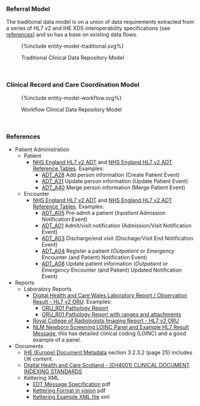 
### Referral Model 

The traditional data model is on a union of data requirements extracted from a series of HL7 v2 and IHE XDS interoperability specifications (see [references](#references)) and so has a base on existing data flows. 

<figure>
{%include entity-model-traditional.svg%}
<p id="fX.X.X.X-X" class="figureTitle">Traditional Clinical Data Repository Model</p>
</figure>
<br clear="all">

### Clinical Record and Care Coordination Model

<figure>
{%include entity-model-workflow.svg%}
<p id="fX.X.X.X-X" class="figureTitle">Workflow Clinical Data Repository Model</p>
</figure>
<br clear="all">


### References

- Patient Administration
  - Patient 
    - [NHS England HL7 v2 ADT](NHS/HSCIC-ITK-HL7-V2-Message-Specifications.pdf) and [NHS England HL7 v2 ADT Reference Tables](NHS/HSCIC-ITK-HL7-V2-Reference-Tables.pdf). Examples:
      - [ADT_A28](ADT/A28_Example.txt) Add person information (Create Patient Event)
      - [ADT_A31](ADT/A31_example.txt) Update person information (Update Patient Event)
      - [ADT_A40](ADT/A40_Example.txt) Merge person information (Merge Patient Event)
  - Encounter
    - [NHS England HL7 v2 ADT](NHS/HSCIC-ITK-HL7-V2-Message-Specifications.pdf) and [NHS England HL7 v2 ADT Reference Tables](NHS/HSCIC-ITK-HL7-V2-Reference-Tables.pdf). Examples:
      - [ADT_A05](ADT/A05_Example.txt) Pre-admit a patient (*Inpatient* Admission Notification Event)
      - [ADT_A01](ADT/A01_example.txt) Admit/visit notification (Admission/Visit Notification Event)
      - [ADT_A03](ADT/A03_example.txt) Discharge/end visit (Dischage/Visit End Notification Event)
      - [ADT_A04](ADT/A04_example.txt) Register a patient (*Outpatient* or *Emergency* Encounter (and Patient) Notification Event)
      - [ADT_A08](ADT/A08_example.txt) Update patient information (*Outpatient* or *Emergency* Encounter (and Patient) Updated Notification Event)
- Reports 
  - Laboratory Reports
    - [Digital Health and Care Wales Laboratory Report / Observation Result  - HL7 v2 ORU](NHS/DHCW-HL7v25-ORUR01-Specification.pdf). Examples:
      - [ORU_R01 Pathology Report](ORU/DHCW-Example-Pathology-Report-HL7v2ORU.txt)
      - [ORU_R01 Pathology Report with ranges and attachments](ORU/DHCW-Example-PathologyReport-withAttachementsAndRanges-HL7v2ORU.txt)
    - [Royal College of Radiologists Imaging Report - HL7 v2 ORU](https://www.rcr.ac.uk/media/wwtp2mif/rcr-publications_radiology-reporting-networks-understanding-the-technical-options_march-2022.pdf)
    - [NLM Newborn Screening LOINC Panel and Example HL7 Result Message](https://lhncbc.nlm.nih.gov/newbornscreeningcodes/nb/sc/constructingNBSHL7messages.html), this has detailed clinical coding (LOINC) and a good example of a panel.
- Documents
  - [IHE (Europe) Document Metadata](https://www.ihe-europe.net/sites/default/files/2017-11/IHE_ITI_XDS_Metadata_Guidelines_v1.0.pdf) section 3.2.3.2 (page 25) includes UK content.
  - [Digital Health and Care Scotland - (EH4001) CLINICAL DOCUMENT INDEXING STANDARDS ](https://www.digihealthcare.scot/app/uploads/2024/05/CDI-Standard-V4.5-FINAL.pdf)
  - Kettering XML
    - [EDT Message Specification](kettering/EDT_Message_Specification_v3.0.7.pdf) pdf
    - [Kettering Format in vision](kettering/Kettering_Format_Messages_in_Vision.pdf) pdf
    - [Kettering Example XML file](kettering/KetteringExample.xml) xml
